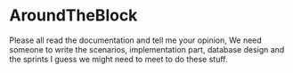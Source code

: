 # AroundTheBlock
Please all read the documentation and tell me your opinion, We need someone to write the scenarios, implementation
part, database design and the sprints I guess we might need to meet to do these stuff.
